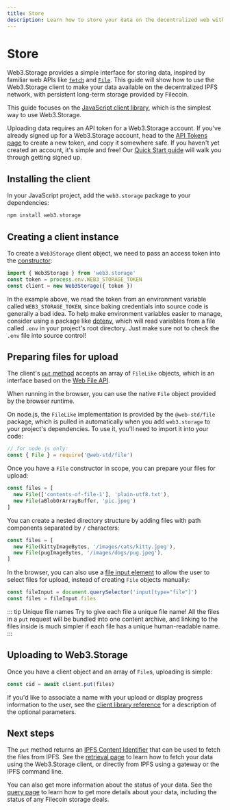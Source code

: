 ```yaml
---
title: Store
description: Learn how to store your data on the decentralized web with Web3.Storage
---
```


# Store

Web3.Storage provides a simple interface for storing data, inspired by familiar web APIs like [`fetch`][mdn-fetch] and [`File`][mdn-file]. This guide will show how to use the Web3.Storage client to make your data available on the decentralized IPFS network, with persistent long-term storage provided by Filecoin.

This guide focuses on the [JavaScript client library][reference-js], which is the simplest way to use Web3.Storage. 
<!-- TODO: bring this back once the HTTP reference exists
If you're using another language, see the [HTTP API reference][reference-http] for details on working with the underlying HTTP API.
-->
Uploading data requires an API token for a Web3.Storage account. If you've already signed up for a Web3.Storage account, head to the [API Tokens page][site-tokens] to create a new token, and copy it somewhere safe. If you haven't yet created an account, it's simple and free! Our [Quick Start guide][quickstart-guide] will walk you through getting signed up.

## Installing the client

In your JavaScript project, add the `web3.storage` package to your dependencies:

```bash
npm install web3.storage
```

## Creating a client instance

To create a `Web3Storage` client object, we need to pass an access token into the [constructor][reference-js-constructor]:

```js
import { Web3Storage } from 'web3.storage'
const token = process.env.WEB3_STORAGE_TOKEN
const client = new Web3Storage({ token })
```

In the example above, we read the token from an environment variable called `WEB3_STORAGE_TOKEN`, since baking credentials into source code is generally a bad idea. To help make environment variables easier to manage, consider using a package like [dotenv](https://www.npmjs.com/package/dotenv), which will read variables from a file called `.env` in your project's root directory. Just make sure not to check the `.env` file into source control!

## Preparing files for upload

The client's [`put` method][reference-js-put] accepts an array of `FileLike` objects, which is an interface based on the [Web File API](https://developer.mozilla.org/en-US/docs/Web/API/File).

When running in the browser, you can use the native `File` object provided by the browser runtime. 

On node.js, the `FileLike` implementation is provided by the `@web-std/file` package, which is pulled in automatically when you add `web3.storage` to your project's dependencies. To use it, you'll need to import it into your code: 

```js
// for node.js only:
const { File } = require('@web-std/file')
```

Once you have a `File` constructor in scope, you can prepare your files for upload:

```js
const files = [
  new File(['contents-of-file-1'], 'plain-utf8.txt'),
  new File(aBlobOrArrayBuffer, 'pic.jpeg')
]
```

You can create a nested directory structure by adding files with path components separated by `/` characters:

```js
const files = [
  new File(kittyImageBytes, '/images/cats/kitty.jpeg'),
  new File(pugImageBytes, '/images/dogs/pug.jpeg'),
]
```

In the browser, you can also use a [file input element][mdn-file-input] to allow the user to select files for upload, instead of creating `File` objects manually:

```js
const fileInput = document.querySelector('input[type="file"]')
const files = fileInput.files
```

::: tip Unique file names
Try to give each file a unique file name! All the files in a `put` request will be bundled into one content archive, and linking to the files inside is much simpler if each file has a unique human-readable name.
:::

## Uploading to Web3.Storage

Once you have a client object and an array of `File`s, uploading is simple:

```js
const cid = await client.put(files)
```

If you'd like to associate a name with your upload or display progress information to the user, see the [client library reference][reference-js-put] for a description of the optional parameters.

## Next steps

The `put` method returns an [IPFS Content Identifier][ipfs-docs-cid] that can be used to fetch the files from IPFS. See the [retrieval page][howto-retrieve] to learn how to fetch your data using the Web3.Storage client, or directly from IPFS using a gateway or the IPFS command line.

You can also get more information about the status of your data. See the [query page][howto-query] to learn how to get more details about your data, including the status of any Filecoin storage deals.

<!-- internal links -->

<!-- FIXME: link targets for reference docs don't exist yet -->
[reference-js]: ../../reference/client-library#javascript.md
[reference-js-constructor]: ../../reference/client-library.md#constructor
[reference-js-put]: ../../reference/client-library.md#store-files

[quickstart-guide]: ../../quickstart/README.md
[howto-retrieve]: ./retrieve.md
[howto-query]: ./query.md

<!-- links to the web3.storage site -->
[site-tokens]: https://web3.storage/tokens/
[site-files]: https://web3.storage/files/

<!-- external links -->
[ipfs-docs-cid]: https://docs.ipfs.io/concepts/content-addressing/
[ipfs-docs-cli-quickstart]: https://docs.ipfs.io/how-to/command-line-quick-start/
[mdn-fetch]: https://developer.mozilla.org/en-US/docs/Web/API/Fetch_API
[mdn-file]: https://developer.mozilla.org/en-US/docs/Web/API/File
[mdn-file-input]: https://developer.mozilla.org/en-US/docs/Web/HTML/Element/input/file